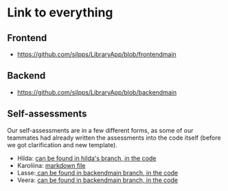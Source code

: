 # Link to everything

## Frontend
- https://github.com/silpps/LibraryApp/blob/frontendmain

## Backend
- https://github.com/silpps/LibraryApp/blob/backendmain


## Self-assessments 

Our self-assessments are in a few different forms, as some of our teammates had already written the assessments into the code itself (before we got clarification and new template).
- Hilda: [can be found in hilda's branch, in the code ](https://github.com/silpps/LibraryApp/tree/hilda)
- Karoliina: [markdown file](https://github.com/silpps/LibraryApp/blob/frontendmain/karoliina_self_assessment.md) 
- Lasse:[ can be found in backendmain branch, in the code  ](https://github.com/silpps/LibraryApp/blob/backendmain)
- Veera: [ can be found in backendmain branch, in the code](https://github.com/silpps/LibraryApp/blob/backendmain)
